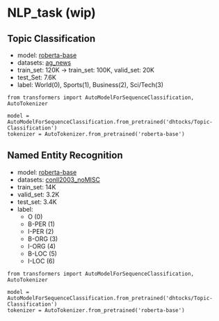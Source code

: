 # NLP_task (wip)

## Topic Classification

- model: [roberta-base](https://huggingface.co/roberta-base)
- datasets: [ag_news](https://huggingface.co/datasets/ag_news)
- train_set: 120K -> train_set: 100K, valid_set: 20K
- test_Set: 7.6K
- label: World(0), Sports(1), Business(2), Sci/Tech(3)

```python3
from transformers import AutoModelForSequenceClassification, AutoTokenizer

model = AutoModelForSequenceClassification.from_pretrained('dhtocks/Topic-Classification')
tokenizer = AutoTokenizer.from_pretrained('roberta-base')
```

## Named Entity Recognition

- model: [roberta-base](https://huggingface.co/roberta-base)
- datasets: [conll2003_noMISC](https://huggingface.co/datasets/Davlan/conll2003_noMISC)
- train_set: 14K
- valid_set: 3.2K
- test_set: 3.4K
- label: 
  - O (0)
  - B-PER (1)
  - I-PER (2)
  - B-ORG (3)
  - I-ORG (4)
  - B-LOC (5)
  - I-LOC (6)

```python3
from transformers import AutoModelForSequenceClassification, AutoTokenizer

model = AutoModelForSequenceClassification.from_pretrained('dhtocks/Topic-Classification')
tokenizer = AutoTokenizer.from_pretrained('roberta-base')
```